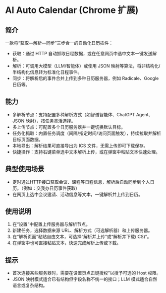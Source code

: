 # AI Auto Calendar (Chrome 扩展)

## 简介
一款将“获取—解析—同步”三步合一的自动化日历插件：

- 获取：通过 HTTP 自动抓取日程数据，或在任意网页中选中文本一键发送解析。
- 解析：可调用大模型（LLM/智能体）或使用 JSON 映射等算法，将非结构化/半结构化信息转为标准化日程事件。
- 同步：将解析后的事件合并上传到多种日历服务器，例如 Radicale、Google 日历等。


## 能力
- 多解析节点：支持配置多种解析方式（如智谱智能体、ChatGPT Agent、JSON 映射），按任务灵活选择。
- 多上传节点：可配置多个日历服务器并一键切换默认目标。
- 任务化抓取：内置任务调度（间隔/指定时间/访问页面触发），持续拉取并解析目标页面数据。
- 本地导出：解析结果可直接导出为 ICS 文件，无需上传即可下载保存。
- 快捷操作：支持右键菜单选中文本解析上传，或在弹窗中粘贴文本快速处理。

## 典型使用场景
- 定时通过HTTP接口获取会议、课程等日程信息，解析后自动同步到个人日历。（例如：交我办日历事件获取）
- 在网页上选中会议邀请、活动信息等文本，一键解析并上传到日历。

## 使用说明
1. 在“设置”中配置上传服务器与解析节点。
2. 新建任务，选择数据来源 URL、解析方式（可选解析器）和上传服务器。
3. 在“解析页面”粘贴自由文本，可选择“解析并上传”或“解析并下载(ICS)”。
4. 在弹窗中也可直接粘贴文本，快速完成解析上传或下载。

## 提示
- 首次连接某些服务器时，需要在设置页点击键授权”以授予可选的 Host 权限。
- JSON 映射模式适合已有结构但字段名称不统一的接口；LLM 模式适合自然语言或复杂结构。